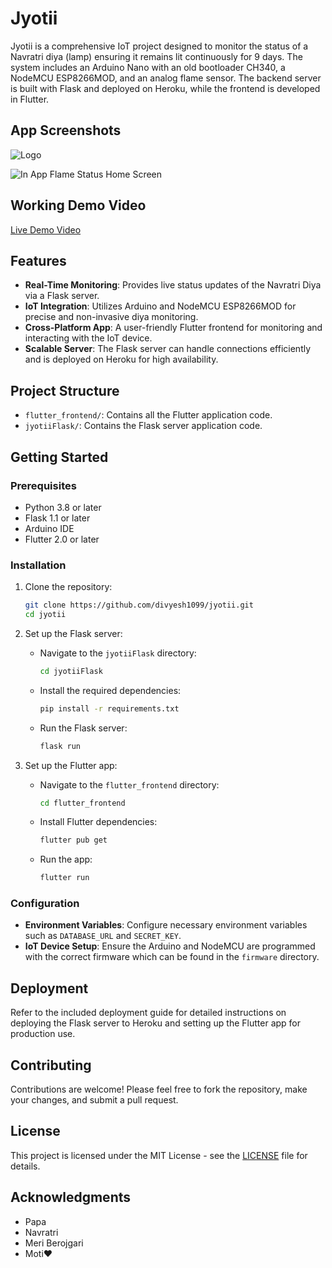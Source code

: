 # Jyotii

Jyotii is a comprehensive IoT project designed to monitor the status of a Navratri diya (lamp) ensuring it remains lit continuously for 9 days. The system includes an Arduino Nano with an old bootloader CH340, a NodeMCU ESP8266MOD, and an analog flame sensor. The backend server is built with Flask and deployed on Heroku, while the frontend is developed in Flutter.

## App Screenshots

![Logo](https://github.com/divyesh1099/jyotii/assets/65925922/ae7e79a5-4ca2-44f1-8e76-5677eaa3bcff)


![In App Flame Status Home Screen](https://github.com/divyesh1099/jyotii/assets/65925922/1a7e67cd-3e9f-45b5-b16e-8c2564f2160d)



## Working Demo Video
[Live Demo Video](https://1drv.ms/v/s!Av9ohgmVUvX8bw-YeF7jfEV9EG0?e=XjxeQm)

## Features

- **Real-Time Monitoring**: Provides live status updates of the Navratri Diya via a Flask server.
- **IoT Integration**: Utilizes Arduino and NodeMCU ESP8266MOD for precise and non-invasive diya monitoring.
- **Cross-Platform App**: A user-friendly Flutter frontend for monitoring and interacting with the IoT device.
- **Scalable Server**: The Flask server can handle connections efficiently and is deployed on Heroku for high availability.

## Project Structure

- `flutter_frontend/`: Contains all the Flutter application code.
- `jyotiiFlask/`: Contains the Flask server application code.

## Getting Started

### Prerequisites

- Python 3.8 or later
- Flask 1.1 or later
- Arduino IDE
- Flutter 2.0 or later

### Installation

1. Clone the repository:
   ```bash
   git clone https://github.com/divyesh1099/jyotii.git
   cd jyotii
   ```

2. Set up the Flask server:

   - Navigate to the `jyotiiFlask` directory:
     ```bash
     cd jyotiiFlask
     ```

   - Install the required dependencies:
     ```bash
     pip install -r requirements.txt
     ```

   - Run the Flask server:
     ```bash
     flask run
     ```

3. Set up the Flutter app:

   - Navigate to the `flutter_frontend` directory:
     ```bash
     cd flutter_frontend
     ```

   - Install Flutter dependencies:
     ```bash
     flutter pub get
     ```

   - Run the app:
     ```bash
     flutter run
     ```

### Configuration

- **Environment Variables**: Configure necessary environment variables such as `DATABASE_URL` and `SECRET_KEY`.
- **IoT Device Setup**: Ensure the Arduino and NodeMCU are programmed with the correct firmware which can be found in the `firmware` directory.

## Deployment

Refer to the included deployment guide for detailed instructions on deploying the Flask server to Heroku and setting up the Flutter app for production use.

## Contributing

Contributions are welcome! Please feel free to fork the repository, make your changes, and submit a pull request.

## License

This project is licensed under the MIT License - see the [LICENSE](LICENSE) file for details.

## Acknowledgments

- Papa
- Navratri
- Meri Berojgari
- Moti❤️
